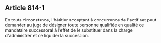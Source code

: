 Article 814-1
----
En toute circonstance, l'héritier acceptant à concurrence de l'actif net peut
demander au juge de désigner toute personne qualifiée en qualité de mandataire
successoral à l'effet de le substituer dans la charge d'administrer et de
liquider la succession.
